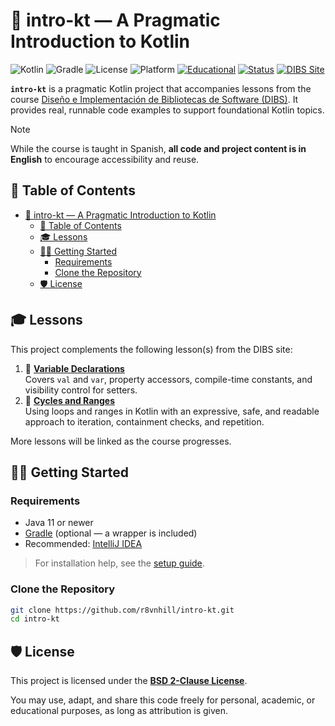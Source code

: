 # 🚀 intro-kt — A Pragmatic Introduction to Kotlin

![Kotlin](https://img.shields.io/badge/kotlin-2.2.0-7F52FF?logo=kotlin)
![Gradle](https://img.shields.io/badge/build%20tool-gradle-02303A?logo=gradle)
![License](https://img.shields.io/badge/license-BSD--2--Clause-blue.svg)
![Platform](https://img.shields.io/badge/platform-JVM-orange)
[![Educational](https://img.shields.io/badge/purpose-educational-yellow)](https://dibs.ravenhill.cl)
[![Status](https://img.shields.io/badge/status-stable-brightgreen)]()
[![DIBS Site](https://img.shields.io/badge/website-dibs.ravenhill.cl-purple)](https://dibs.ravenhill.cl)

**`intro-kt`** is a pragmatic Kotlin project that accompanies lessons from the course [Diseño e Implementación de Bibliotecas de Software (DIBS)](https://dibs.ravenhill.cl). It provides real, runnable code examples to support foundational Kotlin topics.

> [!note]
> While the course is taught in Spanish, **all code and project content is in English** to encourage accessibility and reuse.

## 📖 Table of Contents

- [🚀 intro-kt — A Pragmatic Introduction to Kotlin](#-intro-kt--a-pragmatic-introduction-to-kotlin)
  - [📖 Table of Contents](#-table-of-contents)
  - [🎓 Lessons](#-lessons)
  - [🧑‍💻 Getting Started](#-getting-started)
    - [Requirements](#requirements)
    - [Clone the Repository](#clone-the-repository)
  - [🛡️ License](#️-license)

## 🎓 Lessons

This project complements the following lesson(s) from the DIBS site:

1. 📘 **[Variable Declarations](https://dibs.ravenhill.cl/docs/type-fundamentals/basics/variables/kt)**  
   Covers `val` and `var`, property accessors, compile-time constants, and visibility control for setters.
2. 📘 **[Cycles and Ranges](https://dibs.ravenhill.cl/docs/type-fundamentals/basics/cycles/kt)**  
   Using loops and ranges in Kotlin with an expressive, safe, and readable approach to iteration, containment checks, and repetition.

More lessons will be linked as the course progresses.

## 🧑‍💻 Getting Started

### Requirements

- Java 11 or newer
- [Gradle](https://gradle.org/) (optional — a wrapper is included)
- Recommended: [IntelliJ IDEA](https://www.jetbrains.com/idea/)

> For installation help, see the [setup guide](https://dibs.ravenhill.cl/docs/installation).

### Clone the Repository

```bash
git clone https://github.com/r8vnhill/intro-kt.git
cd intro-kt
```

## 🛡️ License

This project is licensed under the **[BSD 2-Clause License](./LICENSE)**.

You may use, adapt, and share this code freely for personal, academic, or educational purposes, as long as attribution is given.
